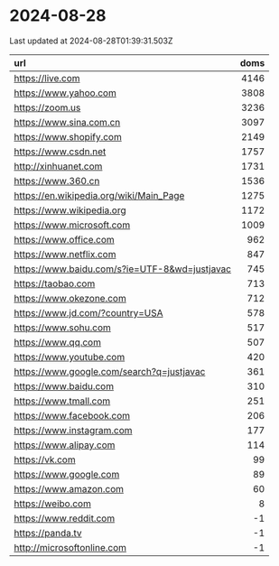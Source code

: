 # 2024-08-28

<!-- BEGIN -->
Last updated at 2024-08-28T01:39:31.503Z

url | doms
:- | -:
https://live.com | 4146
https://www.yahoo.com | 3808
https://zoom.us | 3236
https://www.sina.com.cn | 3097
https://www.shopify.com | 2149
https://www.csdn.net | 1757
http://xinhuanet.com | 1731
https://www.360.cn | 1536
https://en.wikipedia.org/wiki/Main_Page | 1275
https://www.wikipedia.org | 1172
https://www.microsoft.com | 1009
https://www.office.com | 962
https://www.netflix.com | 847
https://www.baidu.com/s?ie=UTF-8&wd=justjavac | 745
https://taobao.com | 713
https://www.okezone.com | 712
https://www.jd.com/?country=USA | 578
https://www.sohu.com | 517
https://www.qq.com | 507
https://www.youtube.com | 420
https://www.google.com/search?q=justjavac | 361
https://www.baidu.com | 310
https://www.tmall.com | 251
https://www.facebook.com | 206
https://www.instagram.com | 177
https://www.alipay.com | 114
https://vk.com | 99
https://www.google.com | 89
https://www.amazon.com | 60
https://weibo.com | 8
https://www.reddit.com | -1
https://panda.tv | -1
http://microsoftonline.com | -1
<!-- END -->
